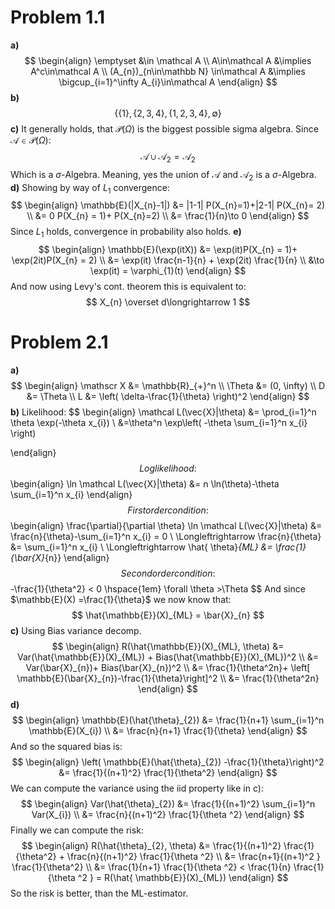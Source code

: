 # Problem 1.1
**a)**
$$
\begin{align}
\emptyset &\in \mathcal A \\
A\in\mathcal A &\implies A^c\in\mathcal A \\
(A_{n})_{n\in\mathbb N} \in\mathcal A &\implies \bigcup_{i=1}^\infty A_{i}\in\mathcal A
\end{align}
$$
**b)**
$$
\{\{1\},\{2,3,4\}, \{1,2,3,4\}, \emptyset\}
$$
**c)**
It generally holds, that $\mathcal P(\Omega)$ is the biggest possible sigma algebra. Since $\mathcal{A}\in \mathcal P(\Omega)$:
$$
\mathcal{A}\cup \mathcal{A}_{2} = \mathcal{A}_{2}
$$
Which is a $\sigma$-Algebra. Meaning, yes the union of $\mathcal{A}$ and $\mathcal{A}_{2}$ is a $\sigma$-Algebra.
**d)**
Showing by way of $L_{1}$ convergence:
$$
\begin{align}
\mathbb{E}(|X_{n}-1|) &= |1-1| P(X_{n}=1)+|2-1| P(X_{n}= 2) \\
&= 0 P(X_{n} = 1)+ P(X_{n}=2) \\
&= \frac{1}{n}\to 0
\end{align}
$$
Since $L_{1}$ holds, convergence in probability also holds.
**e)**
$$
\begin{align}
\mathbb{E}(\exp(itX)) &= \exp(it)P(X_{n} = 1)+ \exp(2it)P(X_{n} = 2) \\
&= \exp(it)  \frac{n-1}{n} + \exp(2it)   \frac{1}{n} \\
&\to \exp(it) = \varphi_{1}(t)
\end{align}
$$
And now using Levy's cont. theorem this is equivalent to:
$$
X_{n} \overset d\longrightarrow 1
$$
# Problem 2.1
**a)**
$$
\begin{align}
\mathscr X &= \mathbb{R}_{+}^n \\
\Theta &= (0, \infty) \\
D &= \Theta \\
L &= \left( \delta-\frac{1}{\theta} \right)^2
\end{align}
$$
**b)**
Likelihood:
$$
\begin{align}
\mathcal L(\vec{X}|\theta) &= \prod_{i=1}^n \theta \exp(-\theta x_{i}) \\
&=\theta^n \exp\left( -\theta \sum_{i=1}^n x_{i} \right) 

\end{align}
$$
Log likelihood:
$$
\begin{align}
\ln \mathcal L(\vec{X}|\theta) &= n \ln(\theta)-\theta \sum_{i=1}^n x_{i}
\end{align}
$$
First order condition:
$$
\begin{align}
\frac{\partial}{\partial \theta} \ln \mathcal L(\vec{X}|\theta) &= \frac{n}{\theta}-\sum_{i=1}^n x_{i} = 0 \\
\Longleftrightarrow \frac{n}{\theta} &= \sum_{i=1}^n x_{i} \\
\Longleftrightarrow \hat{ \theta}_{ML} &= \frac{1}{\bar{X}_{n}}
\end{align}
$$
Second order condition:
$$
-\frac{1}{\theta^2} < 0 \hspace{1em} \forall \theta >\Theta
$$
And since $\mathbb{E}(X) =\frac{1}{\theta}$ we now know that:
$$
\hat{\mathbb{E}}(X)_{ML} = \bar{X}_{n}
$$
**c)**
Using Bias variance decomp.
$$
\begin{align}
R(\hat{\mathbb{E}}(X)_{ML}, \theta) &=  Var(\hat{\mathbb{E}}(X)_{ML}) + Bias(\hat{\mathbb{E}}(X)_{ML})^2 \\
&= Var(\bar{X}_{n})+ Bias(\bar{X}_{n})^2 \\
&= \frac{1}{\theta^2n}+ \left[ \mathbb{E}(\bar{X}_{n})-\frac{1}{\theta}\right]^2 \\
&= \frac{1}{\theta^2n} 
\end{align}
$$
**d)**
$$
\begin{align}
\mathbb{E}(\hat{\theta}_{2}) &= \frac{1}{n+1} \sum_{i=1}^n \mathbb{E}(X_{i}) \\
&= \frac{n}{n+1} \frac{1}{\theta}
\end{align}
$$
And so the squared bias is:
$$
\begin{align}
\left( \mathbb{E}(\hat{\theta}_{2}) -\frac{1}{\theta}\right)^2 &= \frac{1}{(n+1)^2} \frac{1}{\theta^2} 
\end{align}
$$
We can compute the variance using the iid property like in c):
$$
\begin{align}
Var(\hat{\theta}_{2}) &= \frac{1}{(n+1)^2} \sum_{i=1}^n Var(X_{i}) \\
&= \frac{n}{(n+1)^2} \frac{1}{\theta ^2}
\end{align}
$$
Finally we can compute the risk:
$$
\begin{align}
R(\hat{\theta}_{2}, \theta) &= \frac{1}{(n+1)^2} \frac{1}{\theta^2} + \frac{n}{(n+1)^2} \frac{1}{\theta ^2} \\
&= \frac{n+1}{(n+1)^2 } \frac{1}{\theta^2} \\
&= \frac{1}{n+1} \frac{1}{\theta ^2} < \frac{1}{n} \frac{1}{\theta ^2 } = R(\hat{ \mathbb{E}}(X)_{ML}) 
\end{align}
$$
So the risk is better, than the ML-estimator.